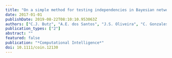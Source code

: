 ```yaml
---
title: "On a simple method for testing independencies in Bayesian networks"
date: 2017-01-01
publishDate: 2019-08-22T08:10:10.953063Z
authors: ["C.J. Butz", "A.E. dos Santos", "J.S. Oliveira", "C. Gonzales"]
publication_types: ["2"]
abstract: ""
featured: false
publication: "*Computational Intelligence*"
doi: 10.1111/coin.12130
---
```


